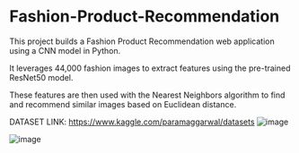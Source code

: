 # Fashion-Product-Recommendation
This project builds a Fashion Product Recommendation web application using a CNN model in Python.

It leverages 44,000 fashion images to extract features using the pre-trained ResNet50 model. 

These features are then used with the Nearest Neighbors algorithm to find and recommend similar images based on Euclidean distance. 

DATASET LINK: https://www.kaggle.com/paramaggarwal/datasets
![image](https://github.com/vaiibs/Fashion-Product-Recommendation/assets/97294116/fbd80370-b957-4825-ad5f-29407cf18038)

![image](https://github.com/vaiibs/Fashion-Product-Recommendation/assets/97294116/9d3f6b00-cc48-498c-9eec-3e27b7a0045f)
